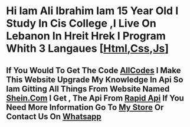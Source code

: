 # Hi Iam Ali Ibrahim Iam 15 Year Old I Study In Cis College ,I Live On Lebanon In Hreit Hrek I Program Whith 3 Langaues [[Html](https://www.w3schools.com/html/),[Css](https://www.w3schools.com/css/),[Js](https://www.w3schools.com/js/default.asp)] 
## If You Would To Get The Code [AllCodes](https://github.com/iamDynamic/Shein-In-Website-Using-Api) I Make This Website Upgrade My Knowledge In Api So Iam Gitting All Things From Website Named [Shein.Com](https://ar.shein.com/) I Get , The Api From [Rapid Api](https://rapidapi.com/hub) If You Need More Information Go To [My Store](https://play-store-gold.vercel.app/) Or Contact Us On [Whatsapp](tel:96181328998)


